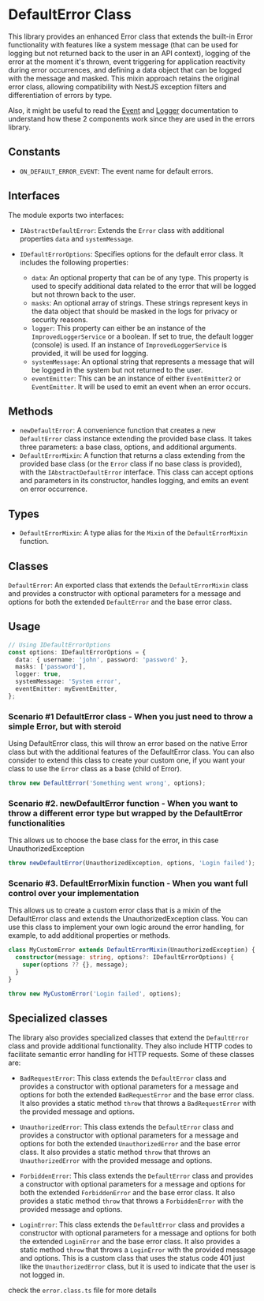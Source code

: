 # DefaultError Class

This library provides an enhanced Error class that extends the built-in Error functionality with features like a system message (that can be used for logging but not returned back to the user in an API context),
logging of the error at the moment it's thrown, event triggering for application reactivity during error occurrences,
and defining a data object that can be logged with the message and masked.
This mixin approach retains the original error class, allowing compatibility with NestJS exception filters and differentiation of errors by type.

Also, it might be useful to read the [Event](./event-manager-event.md) and [Logger](./logger.md) documentation to understand how these 2 components work since they are used in the errors library.

## Constants

- `ON_DEFAULT_ERROR_EVENT`: The event name for default errors.

## Interfaces

The module exports two interfaces:

- `IAbstractDefaultError`: Extends the `Error` class with additional properties `data` and `systemMessage`.

- `IDefaultErrorOptions`: Specifies options for the default error class. It includes the following properties:

  - `data`: An optional property that can be of any type. This property is used to specify additional data related to the error that will be logged but not thrown back to the user.
  - `masks`: An optional array of strings. These strings represent keys in the data object that should be masked in the logs for privacy or security reasons.
  - `logger`: This property can either be an instance of the `ImprovedLoggerService` or a boolean. If set to true, the default logger (console) is used. If an instance of `ImprovedLoggerService` is provided, it will be used for logging.
  - `systemMessage`: An optional string that represents a message that will be logged in the system but not returned to the user.
  - `eventEmitter`: This can be an instance of either `EventEmitter2` or `EventEmitter`. It will be used to emit an event when an error occurs.

## Methods

- `newDefaultError`: A convenience function that creates a new `DefaultError` class instance extending the provided base class. It takes three parameters: a base class, options, and additional arguments.
- `DefaultErrorMixin`: A function that returns a class extending from the provided base class (or the `Error` class if no base class is provided), with the `IAbstractDefaultError` interface. This class can accept options and parameters in its constructor, handles logging, and emits an event on error occurrence.

## Types

- `DefaultErrorMixin`: A type alias for the `Mixin` of the `DefaultErrorMixin` function.

## Classes

`DefaultError`: An exported class that extends the `DefaultErrorMixin` class and provides a constructor with optional parameters for a message and options for both the extended `DefaultError` and the base error class.

## Usage

```typescript
// Using IDefaultErrorOptions
const options: IDefaultErrorOptions = {
  data: { username: 'john', password: 'password' },
  masks: ['password'],
  logger: true,
  systemMessage: 'System error',
  eventEmitter: myEventEmitter,
};
```

### Scenario #1 DefaultError class - When you just need to throw a simple Error, but with steroid

Using DefaultError class, this will throw an error based on the native Error class
but with the additional features of the DefaultError class. You can also consider to extend this
class to create your custom one, if you want your class to use the `Error` class as a base (child of Error).

```typescript
throw new DefaultError('Something went wrong', options);
```

### Scenario #2. newDefaultError function - When you want to throw a different error type but wrapped by the DefaultError functionalities

This allows us to choose the base class for the error, in this case UnauthorizedException

```typescript
throw newDefaultError(UnauthorizedException, options, 'Login failed');
```

### Scenario #3. DefaultErrorMixin function - When you want full control over your implementation

This allows us to create a custom error class that is a mixin of the DefaultError class
and extends the UnauthorizedException class. You can use this class to implement your own logic
around the error handling, for example, to add additional properties or methods.

```typescript
class MyCustomError extends DefaultErrorMixin(UnauthorizedException) {
  constructor(message: string, options?: IDefaultErrorOptions) {
    super(options ?? {}, message);
  }
}

throw new MyCustomError('Login failed', options);
```

## Specialized classes

The library also provides specialized classes that extend the `DefaultError` class and provide additional functionality. They also include HTTP codes to facilitate semantic error handling for HTTP requests. Some of these classes are:

- `BadRequestError`: This class extends the `DefaultError` class and provides a constructor with optional parameters for a message and options for both the extended `BadRequestError` and the base error class. It also provides a static method `throw` that throws a `BadRequestError` with the provided message and options.

- `UnauthorizedError`: This class extends the `DefaultError` class and provides a constructor with optional parameters for a message and options for both the extended `UnauthorizedError` and the base error class. It also provides a static method `throw` that throws an `UnauthorizedError` with the provided message and options.

- `ForbiddenError`: This class extends the `DefaultError` class and provides a constructor with optional parameters for a message and options for both the extended `ForbiddenError` and the base error class. It also provides a static method `throw` that throws a `ForbiddenError` with the provided message and options.

- `LoginError`: This class extends the `DefaultError` class and provides a constructor with optional parameters for a message and options for both the extended `LoginError` and the base error class. It also provides a static method `throw` that throws a `LoginError` with the provided message and options. This is a custom class that uses the status code 401 just like the `UnauthorizedError` class, but it is used to indicate that the user is not logged in.

check the `error.class.ts` file for more details
